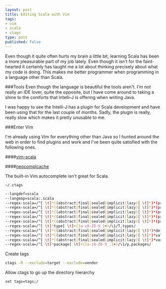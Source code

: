 ```yaml
---
layout: post
title: Editing Scala with Vim
tags:
- vim
- scala
- ctags
type: post
published: false
---
```


Even though it quite often hurts my brain a little bit, learning Scala has been
a more pleasurable part of my job lately. Even though it isn't for the
faint-hearted it certainly has taught me a lot about thinking precisely about
what my code is doing. This makes me better programmer when programming in a
language other than Scala.

###Tools
Even though the language is beautiful the tools aren't. I'm not really an IDE
lover, quite the opposite, but I have come around to taking a shine to the
comforts that Intelli-J is offering when writing Java.

I was happy to see the Intelli-J has a plugin for Scala development and have
been using that for the last couple of months. Sadly, the plugin is really,
really slow which makes it pretty unusable to me.

###Enter Vim

I'm already using Vim for everything other than Java so I hunted around the
web in order to find plugins and work and I've been quite satisfied with the
following ones.

####[vim-scala]()

####[neocomplcache](https://github.com/Shougo/neocomplcache)

The built-in Vim autocomplete isn't great for Scala.

`~/.ctags`

```bash
--langdef=scala
--langmap=scala:.scala
--regex-scala=/^[ \t]*((abstract|final|sealed|implicit|lazy)[ \t]*)*(private|protected)?[ \t]*class[ \t]+([a-zA-Z0-9_]+)/\4/c,classes/
--regex-scala=/^[ \t]*((abstract|final|sealed|implicit|lazy)[ \t]*)*(private|protected)?[ \t]*object[ \t]+([a-zA-Z0-9_]+)/\4/c,objects/
--regex-scala=/^[ \t]*((abstract|final|sealed|implicit|lazy)[ \t]*)*(private|protected)?[ \t]*case class[ \t]+([a-zA-Z0-9_]+)/\4/c,case classes/
--regex-scala=/^[ \t]*((abstract|final|sealed|implicit|lazy)[ \t]*)*(private|protected)?[ \t]*case object[ \t]+([a-zA-Z0-9_]+)/\4/c,case objects/
--regex-scala=/^[ \t]*((abstract|final|sealed|implicit|lazy)[ \t]*)*(private|protected)?[ \t]*trait[ \t]+([a-zA-Z0-9_]+)/\4/t,traits/
--regex-scala=/^[ \t]*type[ \t]+([a-zA-Z0-9_]+)/\1/T,types/
--regex-scala=/^[ \t]*((abstract|final|sealed|implicit|lazy)[ \t]*)*def[ \t]+([a-zA-Z0-9_]+)/\3/m,methods/
--regex-scala=/^[ \t]*((abstract|final|sealed|implicit|lazy)[ \t]*)*val[ \t]+([a-zA-Z0-9_]+)/\3/l,constants/
--regex-scala=/^[ \t]*((abstract|final|sealed|implicit|lazy)[ \t]*)*var[ \t]+([a-zA-Z0-9_]+)/\3/l,variables/
--regex-scala=/^[ \t]*package[ \t]+([a-zA-Z0-9_.]+)/\1/p,packages/
```

Create tags

```bash
ctags -R --exclude=target --exclude=vendor
```
Allow ctags to go up the directory hierarchy

```set tags=tags;/```
